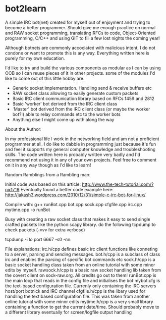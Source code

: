 bot2learn
=========

A simple IRC bot(net) created for myself out of enjoyment and trying to become a better programmer. Should give me enough practice on normal and RAW socket programming, translating RFCs to code, Object-Oriented programming, C/C++ and using GIT to fill a few lost nights the coming year!

Although botnets are commonly accociated with malicious intent, I do not condone or want to promote this is any way. Everything written here is purely for my own education. 

I'd like to try and build the various components as modular as I can by using OOB so I can reuse pieces of it in other projects. some of the modules I'd like to come out of this little hobby are:

- Generic socket implementation. Handling send & receive buffers etc
- RAW socket class allowing to easily generate custom packets
- Basic IRC client communication library based on RFCs 1459 and 2812 
- Basic 'worker' bot derived from the IRC client class
- 'Master' bot derived from the IRC client class (or maybe the worker bot?!) able to relay commands etc to the worker bots
- Anything else I might come up with along the way


About the Author:

In my professional life I work in the networking field and am not a proficient programmer at all. I do like to dabble in programming just because it's fun and feel it supports my general computer knowledge and troubleshooting skills. The code written here is probably written very badly and I'd  recommend not using it in any of your own projects. Feel free to comment on it in any way though as I'd like to learn!


Random Ramblings from a Rambling man:

Initial code was based on this article: http://www.the-tech-tutorial.com/?p=1716
Eventually found a better code example here: http://jakash3.wordpress.com/2010/12/31/simple-c-irc-bot-for-linux/

Compile with:
g++ runBot.cpp bot.cpp sock.cpp cfgfile.cpp irc.cpp mytime.cpp -o runBot


Busy with creating a raw socket class that makes it easy to send single crafted packets like the python scapy library. do the following tcpdump to check packets (-vvv for extra verbose)

tcpdump -i lo port 6667 -s0 -nn


File explanations:
irc.h/cpp defines basic irc client functions like conneting to a server, parsing and sending messages.
bot.h/cpp is a subclass of class irc and enables the parsing of specific bot commands etc
sock.h/cpp is a basic socket handling class taken from an online tutorial with some minor edits by myself. 
rawsock.h/cpp is a basic raw socket handling lib taken from the covert client on sock-raw.org. All credits go out to them!
runBot.cpp is the main loop that reads in the config file and initialises the bot
mybot.cfg is the text-based configuration file. Currenly only containing the IRC servers host/port botnick and IRC channel
cfgfile.h/cpp is the libary used for handling the text based configuration file. This was taken from another online tutorial with some minor edits
mytime.h/cpp is a very small library containing a function to get the current date/time. Should probably move to a different library eventually for screen/logfile output handling

